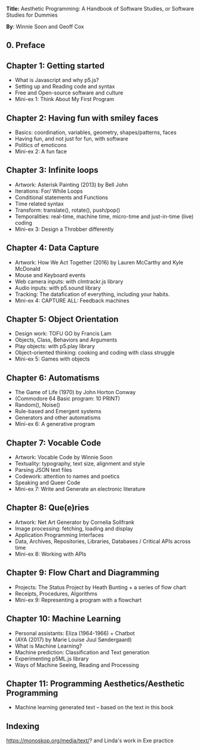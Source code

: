 **Title:** Aesthetic Programming: A Handbook of Software Studies, or Software Studies for Dummies

**By**: Winnie Soon and Geoff Cox

## 0. Preface

## Chapter 1: Getting started
* What is Javascript and why p5.js?
* Setting up and Reading code and syntax
* Free and Open-source software and culture
* Mini-ex 1: Think About My First Program

## Chapter 2: Having fun with smiley faces
* Basics: coordination, variables, geometry, shapes/patterns, faces
* Having fun, and not just for fun, with software
* Politics of emoticons 
* Mini-ex 2: A fun face

## Chapter 3: Infinite loops
* Artwork: Asterisk Painting (2013) by Bell John
* Iterations: For/ While Loops
* Conditional statements and Functions
* Time related syntax
* Transform: translate(), rotate(), push/pop()
* Temporalities: real-time, machine time, micro-time and just-in-time (live) coding
* Mini-ex 3: Design a Throbber differently

## Chapter 4: Data Capture
* Artwork: How We Act Together (2016) by Lauren McCarthy and Kyle McDonald
* Mouse and Keyboard events
* Web camera inputs: with clmtrackr.js library
* Audio inputs: with p5.sound library
* Tracking: The datafication of everything, including your habits.
* Mini-ex 4: CAPTURE ALL: Feedback machines

## Chapter 5: Object Orientation
* Design work: TOFU GO by Francis Lam
* Objects, Class, Behaviors and Arguments
* Play objects: with p5.play library
* Object-oriented thinking: cooking and coding with class struggle 
* Mini-ex 5: Games with objects

## Chapter 6: Automatisms
* The Game of Life (1970) by John Horton Conway
* (Commodore 64 Basic program: 10 PRINT)
* Random(), Noise()
* Rule-based and Emergent systems
* Generators and other automatisms
* Mini-ex 6: A generative program

## Chapter 7: Vocable Code
* Artwork: Vocable Code by Winnie Soon
* Textuality: typography, text size, alignment and style
* Parsing JSON text files
* Codework: attention to names and poetics
* Speaking and Queer Code
* Mini-ex 7: Write and Generate an electronic literature

## Chapter 8: Que(e)ries
* Artwork: Net Art Generator by Cornelia Sollfrank
* Image processing: fetching, loading and display
* Application Programming Interfaces
* Data, Archives, Repositories, Libraries, Databases / Critical APIs across time
* Mini-ex 8: Working with APIs

## Chapter 9: Flow Chart and Diagramming
* Projects: The Status Project by Heath Bunting + a series of flow chart
* Receipts,  Procedures, Algorithms
* Mini-ex 9: Representing a program with a flowchart

## Chapter 10: Machine Learning
* Personal assistants: Eliza (1964-1966) + Chatbot  
* (AYA (2017) by Marie Louise Juul Søndergaard)
* What is Machine Learning?
* Machine prediction: Classification and Text generation
* Experimenting p5ML.js library
* Ways of Machine Seeing, Reading and Processing

## Chapter 11: Programming Aesthetics/Aesthetic Programming
* Machine learning generated text – based on the text in this book

## Indexing
https://monoskop.org/media/text/? and Linda's work in Exe practice
